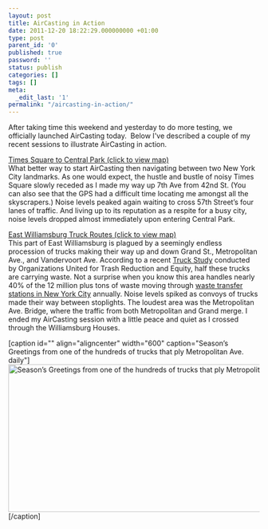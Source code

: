 ```yaml
---
layout: post
title: AirCasting in Action
date: 2011-12-20 18:22:29.000000000 +01:00
type: post
parent_id: '0'
published: true
password: ''
status: publish
categories: []
tags: []
meta:
  _edit_last: '1'
permalink: "/aircasting-in-action/"
---
```

<p>After taking time this weekend and yesterday to do more testing, we officially launched AirCasting today.  Below I've described a couple of my recent sessions to illustrate AirCasting in action.</p>
<p><a href="http://www.aircasting.org/s/27d3r" target="_blank">Times Square to Central Park (click to view map)</a><br />
What better way to start AirCasting then navigating between two New York City landmarks. As one would expect, the hustle and bustle of noisy Times Square slowly receded as I made my way up 7th Ave from 42nd St. (You can also see that the GPS had a difficult time locating me amongst all the skyscrapers.) Noise levels peaked again waiting to cross 57th Street’s four lanes of traffic. And living up to its reputation as a respite for a busy city, noise levels dropped almost immediately upon entering Central Park.</p>
<p><a href="http://www.aircasting.org/s/33b6a">East Williamsburg Truck Routes (click to view map)</a><br />
This part of East Williamsburg is plagued by a seemingly endless procession of trucks making their way up and down Grand St., Metropolitan Ave., and Vandervoort Ave. According to a recent <a href="http://www.newtowncreekalliance.org/docs/OUTRAGE_TruckTraffic&amp;AirQualityReportSummary.pdf" target="_blank">Truck Study</a> conducted by Organizations United for Trash Reduction and Equity, half these trucks are carrying waste. Not a surprise when you know this area handles nearly 40% of the 12 million plus tons of waste moving through <a href="http://www.newtowncreekalliance.org/waste-transfer-stations/" target="_blank">waste transfer stations in New York City</a> annually. Noise levels spiked as convoys of trucks made their way between stoplights. The loudest area was the Metropolitan Ave. Bridge, where the traffic from both Metropolitan and Grand merge. I ended my AirCasting session with a little peace and quiet as I crossed through the Williamsburg Houses.</p>
<p>[caption id="" align="aligncenter" width="600" caption="Season’s Greetings from one of the hundreds of trucks that ply Metropolitan Ave. daily"]<img title="Truck" src="{{ site.baseurl }}/assets/truck.png" alt="Season’s Greetings from one of the hundreds of trucks that ply Metropolitan Ave. daily " width="600" height="296" />[/caption] </p>
